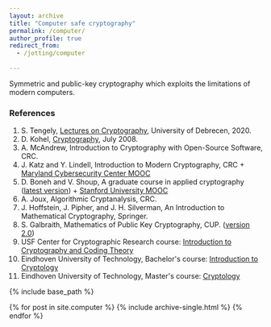 ```yaml
---
layout: archive
title: "Computer safe cryptography"
permalink: /computer/
author_profile: true
redirect_from:
  - /jotting/computer
  
---
```


Symmetric and public-key cryptography which exploits the limitations of modern computers.

### References
1. S. Tengely, [Lectures on Cryptography](http://shrek.unideb.hu/~tengely/crypto/webwork-mini.html), University of Debrecen, 2020.
2. D. Kohel, [Cryptography](http://iml.univ-mrs.fr/~kohel/pub/crypto.pdf), July 2008.
3. A. McAndrew, Introduction to Cryptography with Open-Source Software, CRC.
4. J. Katz and Y. Lindell, Introduction to Modern Cryptography, CRC + [Maryland Cybersecurity Center MOOC](https://cyber.umd.edu/education/beyond-umd)
5. D. Boneh and V. Shoup, A graduate course in applied cryptography ([latest version](http://toc.cryptobook.us/)) + [Stanford University MOOC](https://crypto.stanford.edu/~dabo/courses/OnlineCrypto/)
6. A. Joux, Algorithmic Cryptanalysis, CRC.
7. J. Hoffstein, J. Pipher, and J. H. Silverman, An Introduction to Mathematical Cryptography, Springer.
8. S. Galbraith, Mathematics of Public Key Cryptography, CUP. ([version 2.0](https://www.math.auckland.ac.nz/~sgal018/crypto-book/crypto-book.html))
9. USF Center for Cryptographic Research course: [Introduction to Cryptography and Coding Theory](https://www.usf-crypto.org/mad-4471/)
10. Eindhoven University of Technology, Bachelor's course: [Introduction to Cryptology](https://www.hyperelliptic.org/tanja/teaching/CS21/)
11. Eindhoven University of Technology, Master's course: [Cryptology](https://www.hyperelliptic.org/tanja/teaching/crypto21/)


{% include base_path %}


{% for post in site.computer %}
  {% include archive-single.html %}
{% endfor %}
